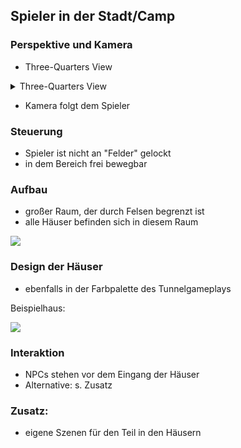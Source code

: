 ## Spieler in der Stadt/Camp
### Perspektive und Kamera
- Three-Quarters View
<details> 
  <summary>Three-Quarters View</summary>
   A method of portraying three dimensional space in a two-dimensional plane. Basically, it's a tilted bird's eye view perspective in which both the top and front of an object is seen at the same time, and the vertical axis indicates both height and depth.
</details>

- Kamera folgt dem Spieler

### Steuerung
- Spieler ist nicht an "Felder" gelockt
- in dem Bereich frei bewegbar

### Aufbau
- großer Raum, der durch Felsen begrenzt ist
- alle Häuser befinden sich in diesem Raum

![](https://pokemonexperte.de/frbg/wandelhoehle.png.pagespeed.ce.X2Ajthpa1P.png)

### Design der Häuser
- ebenfalls in der Farbpalette des Tunnelgameplays

Beispielhaus:

![](https://static.miraheze.org/allthetropeswiki/3/38/Kakarikovillage.gif)

### Interaktion
- NPCs stehen vor dem Eingang der Häuser
- Alternative: s. Zusatz

### Zusatz:
- eigene Szenen für den Teil in den Häusern